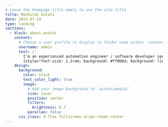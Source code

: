 ```yaml
---
# Leave the homepage title empty to use the site title
title: Mankirat Gulati
date: 2023-07-19
type: landing
sections:
  - block: about.avatar
    content:
      # Choose a user profile to display (a folder name within `content/authors/`)
      username: admin
      text: |-
        I'm an experienced automation engineer / software developer specializing in designing and implementing robust automation frameworks. I have a proven track record of optimizing testing processes and delivering high-quality software.
        {style="font-size: 1.2rem; background: #ff008d; background: linear-gradient(to right, #fc5d8a 0%, #ff62a2 30%, #ff6aba 60%, #fa74d2 100%); -webkit-background-clip: text; -webkit-text-fill-color: transparent;"}
    design:
      background:
        color: black
        text_color_light: true
        image:
          # Add your image background to `assets/media/`.
          size: cover
          position: center
          filters:
            brightness: 0.7
          parallax: false
      css_class: d-flex fullscreen align-items-center
---
```

